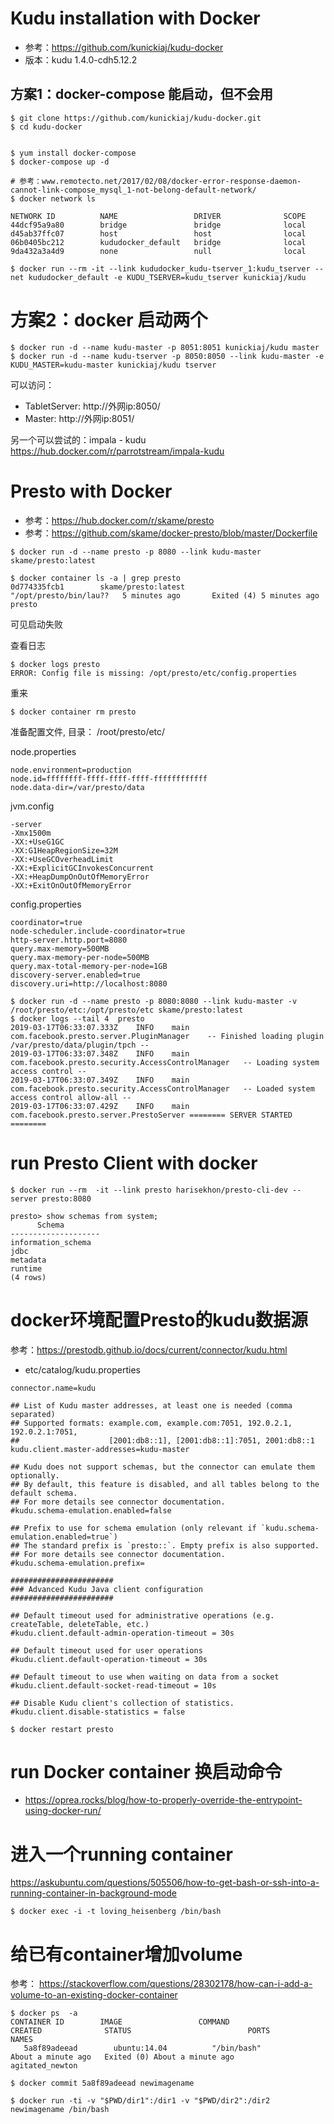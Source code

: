 # Kudu installation with Docker

  * 参考：https://github.com/kunickiaj/kudu-docker
  * 版本：kudu 1.4.0-cdh5.12.2
  
  ## 方案1：docker-compose 能启动，但不会用
  ```shell
  $ git clone https://github.com/kunickiaj/kudu-docker.git
  $ cd kudu-docker
  
  
  $ yum install docker-compose
  $ docker-compose up -d
  
  # 参考：www.remotecto.net/2017/02/08/docker-error-response-daemon-cannot-link-compose_mysql_1-not-belong-default-network/
  $ docker network ls
  
  NETWORK ID          NAME                 DRIVER              SCOPE
44dcf95a9a80        bridge               bridge              local
d45ab37ffc07        host                 host                local
06b0405bc212        kududocker_default   bridge              local
9da432a3a4d9        none                 null                local

  $ docker run --rm -it --link kududocker_kudu-tserver_1:kudu_tserver --net kududocker_default -e KUDU_TSERVER=kudu_tserver kunickiaj/kudu 
  ```
  # 方案2：docker 启动两个
  
  ```shell
  $ docker run -d --name kudu-master -p 8051:8051 kunickiaj/kudu master
  $ docker run -d --name kudu-tserver -p 8050:8050 --link kudu-master -e KUDU_MASTER=kudu-master kunickiaj/kudu tserver
  ```
  
  可以访问： 
   * TabletServer: http://外网ip:8050/
   * Master:  http://外网ip:8051/
 
 
 另一个可以尝试的：impala - kudu
 https://hub.docker.com/r/parrotstream/impala-kudu



# Presto with Docker
* 参考：https://hub.docker.com/r/skame/presto
* 参考：https://github.com/skame/docker-presto/blob/master/Dockerfile

 ```shell
 $ docker run -d --name presto -p 8080 --link kudu-master skame/presto:latest
 ```
 
 ```shell
 $ docker container ls -a | grep presto
0d774335fcb1        skame/presto:latest             "/opt/presto/bin/lau??   5 minutes ago       Exited (4) 5 minutes ago                                                       presto
```
 可见启动失败
 
 查看日志
 
 ```shell
 $ docker logs presto
 ERROR: Config file is missing: /opt/presto/etc/config.properties
 ```
 
 重来
 ```shell
 $ docker container rm presto
 ```
 准备配置文件, 目录： /root/presto/etc/
 
 node.properties
 
 ```properties
 node.environment=production
 node.id=ffffffff-ffff-ffff-ffff-ffffffffffff
 node.data-dir=/var/presto/data
 ```
 
 jvm.config
 
 ```properties
 -server
-Xmx1500m
-XX:+UseG1GC
-XX:G1HeapRegionSize=32M
-XX:+UseGCOverheadLimit
-XX:+ExplicitGCInvokesConcurrent
-XX:+HeapDumpOnOutOfMemoryError
-XX:+ExitOnOutOfMemoryError
```
config.properties
```properties
coordinator=true
node-scheduler.include-coordinator=true
http-server.http.port=8080
query.max-memory=500MB
query.max-memory-per-node=500MB
query.max-total-memory-per-node=1GB
discovery-server.enabled=true
discovery.uri=http://localhost:8080
```
 
 ```
 $ docker run -d --name presto -p 8080:8080 --link kudu-master -v /root/presto/etc:/opt/presto/etc skame/presto:latest
 $ docker logs --tail 4  presto
2019-03-17T06:33:07.333Z	INFO	main	com.facebook.presto.server.PluginManager	-- Finished loading plugin /var/presto/data/plugin/tpch --
2019-03-17T06:33:07.348Z	INFO	main	com.facebook.presto.security.AccessControlManager	-- Loading system access control --
2019-03-17T06:33:07.349Z	INFO	main	com.facebook.presto.security.AccessControlManager	-- Loaded system access control allow-all --
2019-03-17T06:33:07.429Z	INFO	main	com.facebook.presto.server.PrestoServer	======== SERVER STARTED ========
 ```
 
 # run Presto Client with docker
 ```
 $ docker run --rm  -it --link presto harisekhon/presto-cli-dev --server presto:8080
 ```
 
 ```
 presto> show schemas from system;
       Schema       
--------------------
 information_schema 
 jdbc               
 metadata           
 runtime            
(4 rows)
```
 
 # docker环境配置Presto的kudu数据源
 参考：https://prestodb.github.io/docs/current/connector/kudu.html
 
 * etc/catalog/kudu.properties 
 ```properties
connector.name=kudu

## List of Kudu master addresses, at least one is needed (comma separated)
## Supported formats: example.com, example.com:7051, 192.0.2.1, 192.0.2.1:7051,
##                    [2001:db8::1], [2001:db8::1]:7051, 2001:db8::1
kudu.client.master-addresses=kudu-master

## Kudu does not support schemas, but the connector can emulate them optionally.
## By default, this feature is disabled, and all tables belong to the default schema.
## For more details see connector documentation.
#kudu.schema-emulation.enabled=false

## Prefix to use for schema emulation (only relevant if `kudu.schema-emulation.enabled=true`)
## The standard prefix is `presto::`. Empty prefix is also supported.
## For more details see connector documentation.
#kudu.schema-emulation.prefix=

#######################
### Advanced Kudu Java client configuration
#######################

## Default timeout used for administrative operations (e.g. createTable, deleteTable, etc.)
#kudu.client.default-admin-operation-timeout = 30s

## Default timeout used for user operations
#kudu.client.default-operation-timeout = 30s

## Default timeout to use when waiting on data from a socket
#kudu.client.default-socket-read-timeout = 10s

## Disable Kudu client's collection of statistics.
#kudu.client.disable-statistics = false
```

```shell
$ docker restart presto
```

 # run Docker container 换启动命令
  * https://oprea.rocks/blog/how-to-properly-override-the-entrypoint-using-docker-run/
  
 
 # 进入一个running container
 https://askubuntu.com/questions/505506/how-to-get-bash-or-ssh-into-a-running-container-in-background-mode
 ```shell
 $ docker exec -i -t loving_heisenberg /bin/bash
 ```
 
 # 给已有container增加volume
 参考： https://stackoverflow.com/questions/28302178/how-can-i-add-a-volume-to-an-existing-docker-container
 
 ```
 $ docker ps  -a
CONTAINER ID        IMAGE                 COMMAND                  CREATED              STATUS                          PORTS               NAMES
    5a8f89adeead        ubuntu:14.04          "/bin/bash"              About a minute ago   Exited (0) About a minute ago                       agitated_newton

$ docker commit 5a8f89adeead newimagename

$ docker run -ti -v "$PWD/dir1":/dir1 -v "$PWD/dir2":/dir2 newimagename /bin/bash
```
 
